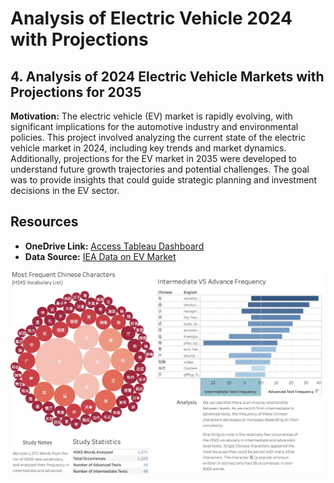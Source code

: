 # Analysis of Electric Vehicle 2024 with Projections

## 4. Analysis of 2024 Electric Vehicle Markets with Projections for 2035

**Motivation:** The electric vehicle (EV) market is rapidly evolving, with significant implications for the automotive industry and environmental policies. This project involved analyzing the current state of the electric vehicle market in 2024, including key trends and market dynamics. Additionally, projections for the EV market in 2035 were developed to understand future growth trajectories and potential challenges. The goal was to provide insights that could guide strategic planning and investment decisions in the EV sector.
## Resources

- **OneDrive Link:**
  [Access Tableau Dashboard](https://public.tableau.com/app/profile/tristan.cross/viz/IEAGlobalEVData2024/EVSalesAccordingtoIEA)
- **Data Source:**
  [IEA Data on EV Market](https://www.iea.org/data-and-statistics/data-product/global-ev-outlook-2024#global-ev-data)

![Project Screenshot](images/dashboard.png)
